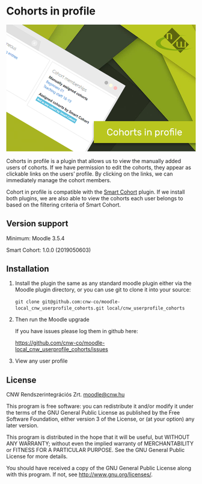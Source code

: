 # Cohorts in profile #

![](docs/Splash.png?raw=true)

Cohorts in profile is a plugin that allows us to view the manually added users of cohorts. 
If we have permission to edit the cohorts, they appear as clickable links on the users’ profile. By clicking on the 
links, we can immediately manage the cohort members. 

Cohort in profile is compatible with the [Smart Cohort](https://moodle.org/plugins/local_cnw_smartcohort) plugin. If we install both plugins, we are also able to 
view the cohorts each user belongs to based on the filtering criteria of Smart Cohort.


## Version support ##

Minimum: Moodle 3.5.4

Smart Cohort: 1.0.0 (2019050603)

## Installation ##

1. Install the plugin the same as any standard moodle plugin either via the
Moodle plugin directory, or you can use git to clone it into your source:

     `git clone git@github.com:cnw-co/moodle-local_cnw_userprofile_cohorts.git local/cnw_userprofile_cohorts`
     
2. Then run the Moodle upgrade

    If you have issues please log them in github here:
    
    https://github.com/cnw-co/moodle-local_cnw_userprofile_cohorts/issues
    
3. View any user profile


## License ##

CNW Rendszerintegrációs Zrt. <moodle@cnw.hu>

This program is free software: you can redistribute it and/or modify it under
the terms of the GNU General Public License as published by the Free Software
Foundation, either version 3 of the License, or (at your option) any later
version.

This program is distributed in the hope that it will be useful, but WITHOUT ANY
WARRANTY; without even the implied warranty of MERCHANTABILITY or FITNESS FOR A
PARTICULAR PURPOSE.  See the GNU General Public License for more details.

You should have received a copy of the GNU General Public License along with
this program.  If not, see <http://www.gnu.org/licenses/>.
